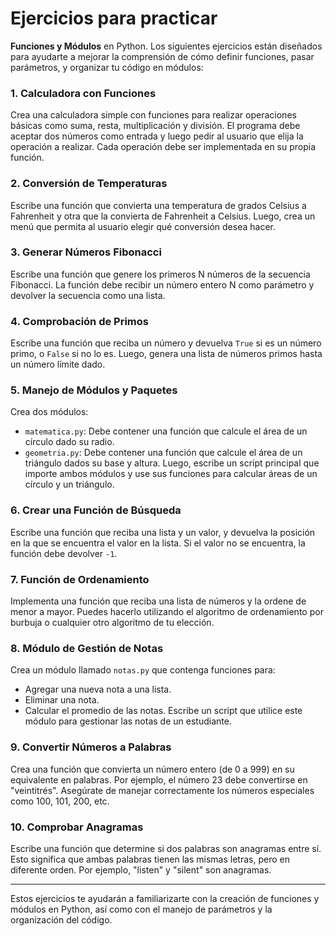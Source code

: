 # Ejercicios para practicar

**Funciones y Módulos** en Python. Los siguientes ejercicios están diseñados para ayudarte a mejorar la comprensión de cómo definir funciones, pasar parámetros, y organizar tu código en módulos:

### 1. **Calculadora con Funciones**
Crea una calculadora simple con funciones para realizar operaciones básicas como suma, resta, multiplicación y división. El programa debe aceptar dos números como entrada y luego pedir al usuario que elija la operación a realizar. Cada operación debe ser implementada en su propia función.

### 2. **Conversión de Temperaturas**
Escribe una función que convierta una temperatura de grados Celsius a Fahrenheit y otra que la convierta de Fahrenheit a Celsius. Luego, crea un menú que permita al usuario elegir qué conversión desea hacer.

### 3. **Generar Números Fibonacci**
Escribe una función que genere los primeros N números de la secuencia Fibonacci. La función debe recibir un número entero N como parámetro y devolver la secuencia como una lista.

### 4. **Comprobación de Primos**
Escribe una función que reciba un número y devuelva `True` si es un número primo, o `False` si no lo es. Luego, genera una lista de números primos hasta un número límite dado.

### 5. **Manejo de Módulos y Paquetes**
Crea dos módulos:
- `matematica.py`: Debe contener una función que calcule el área de un círculo dado su radio.
- `geometria.py`: Debe contener una función que calcule el área de un triángulo dados su base y altura.
Luego, escribe un script principal que importe ambos módulos y use sus funciones para calcular áreas de un círculo y un triángulo.

### 6. **Crear una Función de Búsqueda**
Escribe una función que reciba una lista y un valor, y devuelva la posición en la que se encuentra el valor en la lista. Si el valor no se encuentra, la función debe devolver `-1`.

### 7. **Función de Ordenamiento**
Implementa una función que reciba una lista de números y la ordene de menor a mayor. Puedes hacerlo utilizando el algoritmo de ordenamiento por burbuja o cualquier otro algoritmo de tu elección.

### 8. **Módulo de Gestión de Notas**
Crea un módulo llamado `notas.py` que contenga funciones para:
- Agregar una nueva nota a una lista.
- Eliminar una nota.
- Calcular el promedio de las notas.
Escribe un script que utilice este módulo para gestionar las notas de un estudiante.

### 9. **Convertir Números a Palabras**
Crea una función que convierta un número entero (de 0 a 999) en su equivalente en palabras. Por ejemplo, el número 23 debe convertirse en "veintitrés". Asegúrate de manejar correctamente los números especiales como 100, 101, 200, etc.

### 10. **Comprobar Anagramas**
Escribe una función que determine si dos palabras son anagramas entre sí. Esto significa que ambas palabras tienen las mismas letras, pero en diferente orden. Por ejemplo, "listen" y "silent" son anagramas.

---

Estos ejercicios te ayudarán a familiarizarte con la creación de funciones y módulos en Python, así como con el manejo de parámetros y la organización del código.